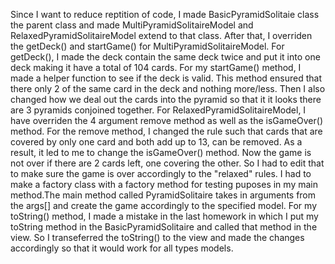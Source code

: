 Since I want to reduce reptition of code, I made BasicPyramidSolitaie class the parent class and made MultiPyramidSolitaireModel and RelaxedPyramidSolitaireModel extend to that class. After that, I overriden the getDeck() and startGame() for MultiPyramidSolitaireModel. For getDeck(), I made the deck contain the same deck twice and put it into one deck making it have a total of 104 cards. For my startGame() method, I made a helper function to see if the deck is valid. This method ensured that there only 2 of the same card in the deck and nothing more/less. Then I also changed how we deal out the cards into the pyramid so that it it looks there are 3 pyramids conjoined together. For RelaxedPyramidSolitaireModel, I have overriden the 4 argument remove method as well as the isGameOver() method. For the remove method, I changed the rule such that cards that are covered by only one card and both add up to 13, can be removed. As a result, it led to me to change the isGameOver() method. Now the game is not over if there are 2 cards left, one covering the other. So I had to edit that to make sure the game is over accordingly to the "relaxed" rules. I had to make a factory class with a factory method for testing puposes in my main method.The main method called PyramidSolitaire takes in arguments from the args[] and create the game accordingly to the specified model. 
For my toString() method, I made a mistake in the last homework in which I put my toString method in the BasicPyramidSolitaire and called that method in the view. So I transeferred the toString() to the view and made the changes accordingly so that it would work for all types models.   